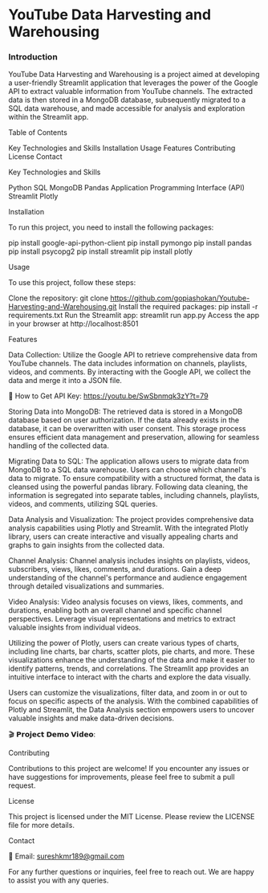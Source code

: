 # YouTube Data Harvesting and Warehousing

### Introduction

YouTube Data Harvesting and Warehousing is a project aimed at developing a user-friendly Streamlit application that leverages the power of the Google API to extract valuable information from YouTube channels. The extracted data is then stored in a MongoDB database, subsequently migrated to a SQL data warehouse, and made accessible for analysis and exploration within the Streamlit app.


Table of Contents

Key Technologies and Skills
Installation
Usage
Features
Contributing
License
Contact

Key Technologies and Skills

Python
SQL
MongoDB
Pandas
Application Programming Interface (API)
Streamlit
Plotly

Installation

To run this project, you need to install the following packages:

pip install google-api-python-client
pip install pymongo
pip install pandas
pip install psycopg2
pip install streamlit
pip install plotly

Usage

To use this project, follow these steps:

Clone the repository: git clone https://github.com/gopiashokan/Youtube-Harvesting-and-Warehousing.git
Install the required packages: pip install -r requirements.txt
Run the Streamlit app: streamlit run app.py
Access the app in your browser at http://localhost:8501

Features

Data Collection: Utilize the Google API to retrieve comprehensive data from YouTube channels. The data includes information on channels, playlists, videos, and comments. By interacting with the Google API, we collect the data and merge it into a JSON file.

🎥 How to Get API Key: https://youtu.be/SwSbnmqk3zY?t=79

Storing Data into MongoDB: The retrieved data is stored in a MongoDB database based on user authorization. If the data already exists in the database, it can be overwritten with user consent. This storage process ensures efficient data management and preservation, allowing for seamless handling of the collected data.

Migrating Data to SQL: The application allows users to migrate data from MongoDB to a SQL data warehouse. Users can choose which channel's data to migrate. To ensure compatibility with a structured format, the data is cleansed using the powerful pandas library. Following data cleaning, the information is segregated into separate tables, including channels, playlists, videos, and comments, utilizing SQL queries.

Data Analysis and Visualization: The project provides comprehensive data analysis capabilities using Plotly and Streamlit. With the integrated Plotly library, users can create interactive and visually appealing charts and graphs to gain insights from the collected data.

Channel Analysis: Channel analysis includes insights on playlists, videos, subscribers, views, likes, comments, and durations. Gain a deep understanding of the channel's performance and audience engagement through detailed visualizations and summaries.

Video Analysis: Video analysis focuses on views, likes, comments, and durations, enabling both an overall channel and specific channel perspectives. Leverage visual representations and metrics to extract valuable insights from individual videos.

Utilizing the power of Plotly, users can create various types of charts, including line charts, bar charts, scatter plots, pie charts, and more. These visualizations enhance the understanding of the data and make it easier to identify patterns, trends, and correlations. The Streamlit app provides an intuitive interface to interact with the charts and explore the data visually.

Users can customize the visualizations, filter data, and zoom in or out to focus on specific aspects of the analysis. With the combined capabilities of Plotly and Streamlit, the Data Analysis section empowers users to uncover valuable insights and make data-driven decisions.

🎬 𝗣𝗿𝗼𝗷𝗲𝗰𝘁 𝗗𝗲𝗺𝗼 𝗩𝗶𝗱𝗲𝗼: 


Contributing

Contributions to this project are welcome! If you encounter any issues or have suggestions for improvements, please feel free to submit a pull request.


License

This project is licensed under the MIT License. Please review the LICENSE file for more details.


Contact

📧 Email: sureshkmr189@gmail.com

For any further questions or inquiries, feel free to reach out. We are happy to assist you with any queries.

